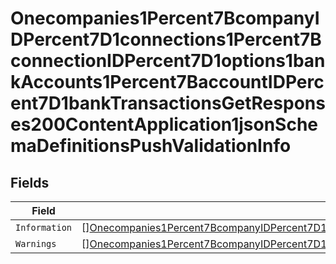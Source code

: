 # Onecompanies1Percent7BcompanyIDPercent7D1connections1Percent7BconnectionIDPercent7D1options1bankAccounts1Percent7BaccountIDPercent7D1bankTransactionsGetResponses200ContentApplication1jsonSchemaDefinitionsPushValidationInfo


## Fields

| Field                                                                                                                                                                                                                                                                                                                                                                                                                                                                                       | Type                                                                                                                                                                                                                                                                                                                                                                                                                                                                                        | Required                                                                                                                                                                                                                                                                                                                                                                                                                                                                                    | Description                                                                                                                                                                                                                                                                                                                                                                                                                                                                                 |
| ------------------------------------------------------------------------------------------------------------------------------------------------------------------------------------------------------------------------------------------------------------------------------------------------------------------------------------------------------------------------------------------------------------------------------------------------------------------------------------------- | ------------------------------------------------------------------------------------------------------------------------------------------------------------------------------------------------------------------------------------------------------------------------------------------------------------------------------------------------------------------------------------------------------------------------------------------------------------------------------------------- | ------------------------------------------------------------------------------------------------------------------------------------------------------------------------------------------------------------------------------------------------------------------------------------------------------------------------------------------------------------------------------------------------------------------------------------------------------------------------------------------- | ------------------------------------------------------------------------------------------------------------------------------------------------------------------------------------------------------------------------------------------------------------------------------------------------------------------------------------------------------------------------------------------------------------------------------------------------------------------------------------------- |
| `Information`                                                                                                                                                                                                                                                                                                                                                                                                                                                                               | [][Onecompanies1Percent7BcompanyIDPercent7D1connections1Percent7BconnectionIDPercent7D1options1bankAccounts1Percent7BaccountIDPercent7D1bankTransactionsGetResponses200ContentApplication1jsonSchemaDefinitionsPushFieldValidation](../../models/shared/onecompanies1percent7bcompanyidpercent7d1connections1percent7bconnectionidpercent7d1options1bankaccounts1percent7baccountidpercent7d1banktransactionsgetresponses200contentapplication1jsonschemadefinitionspushfieldvalidation.md) | :heavy_minus_sign:                                                                                                                                                                                                                                                                                                                                                                                                                                                                          | N/A                                                                                                                                                                                                                                                                                                                                                                                                                                                                                         |
| `Warnings`                                                                                                                                                                                                                                                                                                                                                                                                                                                                                  | [][Onecompanies1Percent7BcompanyIDPercent7D1connections1Percent7BconnectionIDPercent7D1options1bankAccounts1Percent7BaccountIDPercent7D1bankTransactionsGetResponses200ContentApplication1jsonSchemaDefinitionsPushFieldValidation](../../models/shared/onecompanies1percent7bcompanyidpercent7d1connections1percent7bconnectionidpercent7d1options1bankaccounts1percent7baccountidpercent7d1banktransactionsgetresponses200contentapplication1jsonschemadefinitionspushfieldvalidation.md) | :heavy_minus_sign:                                                                                                                                                                                                                                                                                                                                                                                                                                                                          | N/A                                                                                                                                                                                                                                                                                                                                                                                                                                                                                         |